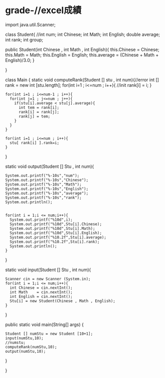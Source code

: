 # grade-//excel成績

import java.util.Scanner;

class Student{
  //int num;
  int Chinese;
  int Math;
  int English;
  double average;
  int rank;
  int group;
  
  public Student(int Chinese , int Math , int English){
    this.Chinese = Chinese;
    this.Math = Math;
    this.English = English;
    this.average = (Chinese + Math + English)/3.0; 
  }

}

class Main {
  static void computeRank(Student [] stu , int num){//error
    int [] rank = new int [stu.length];
    for(int i=1 ; i<=num ; i++){ //init
      rank[i] = i;
    }

    for(int i=1 ; i<=num-1 ; i++){
      for(int j=1 ; j<=num ; j++){
        if(stu[i].average < stu[j].average){
          int tem = rank[i];
          rank[i] = rank[j];
          rank[j] = tem;
        }
      }
    }

    for(int i=1 ; i<=num ; i++){
      stu[ rank[i] ].rank=i;
    }
  }
  
  static void output(Student [] Stu , int num){
    
    System.out.printf("%-10s","num");
    System.out.printf("%-10s","Chinese");
    System.out.printf("%-10s","Math");
    System.out.printf("%-10s","English");
    System.out.printf("%-10s","average");
    System.out.printf("%-10s","rank");
    System.out.println();

    
    for(int i = 1;i <= num;i++){
      System.out.printf("%10d",i);
      System.out.printf("%10d",Stu[i].Chinese);
      System.out.printf("%10d",Stu[i].Math);
      System.out.printf("%10d",Stu[i].English);
      System.out.printf("%10.2f",Stu[i].average);
      System.out.printf("%10.2f",Stu[i].rank);
      System.out.println();
    }
  }

  static void input(Student [] Stu , int num){
    
    Scanner cin = new Scanner (System.in);
    for(int i = 1;i <= num;i++){
      int Chinese = cin.nextInt();
      int Math    = cin.nextInt();
      int English = cin.nextInt();
      Stu[i] = new Student(Chinese , Math , English);
    }
  }

  public static void main(String[] args) {
    
    
    Student [] numStu = new Student [10+1];
    input(numStu,10);
    //numstu;
    computeRank(numStu,10);
    output(numStu,10);
    

    
  }

}

